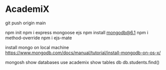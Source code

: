 # AcademiX
git push origin main

npm init
npm i express mongoose ejs
npm install mongodb@6.1
npm i method-override
npm i ejs-mate

install mongo on local machine
https://www.mongodb.com/docs/manual/tutorial/install-mongodb-on-os-x/


mongosh
show databases
use academix
show tables
db
db.students.find()